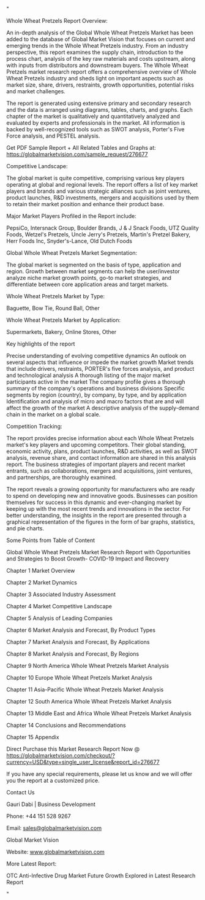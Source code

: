 "

Whole Wheat Pretzels Report Overview:

An in-depth analysis of the Global Whole Wheat Pretzels Market has been added to the database of Global Market Vision that focuses on current and emerging trends in the Whole Wheat Pretzels industry. From an industry perspective, this report examines the supply chain, introduction to the process chart, analysis of the key raw materials and costs upstream, along with inputs from distributors and downstream buyers. The Whole Wheat Pretzels market research report offers a comprehensive overview of Whole Wheat Pretzels industry and sheds light on important aspects such as market size, share, drivers, restraints, growth opportunities, potential risks and market challenges.

The report is generated using extensive primary and secondary research and the data is arranged using diagrams, tables, charts, and graphs. Each chapter of the market is qualitatively and quantitatively analyzed and evaluated by experts and professionals in the market. All information is backed by well-recognized tools such as SWOT analysis, Porter's Five Force analysis, and PESTEL analysis.

Get PDF Sample Report + All Related Tables and Graphs at: https://globalmarketvision.com/sample_request/276677

Competitive Landscape:

The global market is quite competitive, comprising various key players operating at global and regional levels. The report offers a list of key market players and brands and various strategic alliances such as joint ventures, product launches, R&D investments, mergers and acquisitions used by them to retain their market position and enhance their product base.

Major Market Players Profiled in the Report include:

PepsiCo, Intersnack Group, Boulder Brands, J & J Snack Foods, UTZ Quality Foods, Wetzel's Pretzels, Uncle Jerry's Pretzels, Martin's Pretzel Bakery, Herr Foods Inc, Snyder's-Lance, Old Dutch Foods

Global Whole Wheat Pretzels Market Segmentation:

The global market is segmented on the basis of type, application and region. Growth between market segments can help the user/investor analyze niche market growth points, go-to market strategies, and differentiate between core application areas and target markets.

Whole Wheat Pretzels Market by Type:

Baguette, Bow Tie, Round Ball, Other

Whole Wheat Pretzels Market by Application:

Supermarkets, Bakery, Online Stores, Other

Key highlights of the report

Precise understanding of evolving competitive dynamics
An outlook on several aspects that influence or impede the market growth
Market trends that include drivers, restraints, PORTER's five forces analysis, and product and technological analysis
A thorough listing of the major market participants active in the market
The company profile gives a thorough summary of the company's operations and business divisions
Specific segments by region (country), by company, by type, and by application
Identification and analysis of micro and macro factors that are and will affect the growth of the market
A descriptive analysis of the supply-demand chain in the market on a global scale.

Competition Tracking:

The report provides precise information about each Whole Wheat Pretzels market's key players and upcoming competitors. Their global standing, economic activity, plans, product launches, R&D activities, as well as SWOT analysis, revenue share, and contact information are shared in this analysis report. The business strategies of important players and recent market entrants, such as collaborations, mergers and acquisitions, joint ventures, and partnerships, are thoroughly examined.

The report reveals a growing opportunity for manufacturers who are ready to spend on developing new and innovative goods. Businesses can position themselves for success in this dynamic and ever-changing market by keeping up with the most recent trends and innovations in the sector. For better understanding, the insights in the report are presented through a graphical representation of the figures in the form of bar graphs, statistics, and pie charts.

Some Points from Table of Content

Global Whole Wheat Pretzels Market Research Report with Opportunities and Strategies to Boost Growth- COVID-19 Impact and Recovery

Chapter 1 Market Overview

Chapter 2 Market Dynamics

Chapter 3 Associated Industry Assessment

Chapter 4 Market Competitive Landscape

Chapter 5 Analysis of Leading Companies

Chapter 6 Market Analysis and Forecast, By Product Types

Chapter 7 Market Analysis and Forecast, By Applications

Chapter 8 Market Analysis and Forecast, By Regions

Chapter 9 North America Whole Wheat Pretzels Market Analysis

Chapter 10 Europe Whole Wheat Pretzels Market Analysis

Chapter 11 Asia-Pacific Whole Wheat Pretzels Market Analysis

Chapter 12 South America Whole Wheat Pretzels Market Analysis

Chapter 13 Middle East and Africa Whole Wheat Pretzels Market Analysis

Chapter 14 Conclusions and Recommendations

Chapter 15 Appendix

Direct Purchase this Market Research Report Now @ https://globalmarketvision.com/checkout/?currency=USD&type=single_user_license&report_id=276677

If you have any special requirements, please let us know and we will offer you the report at a customized price.

Contact Us

Gauri Dabi | Business Development

Phone: +44 151 528 9267

Email: sales@globalmarketvision.com

Global Market Vision

Website: www.globalmarketvision.com




More Latest Report:

OTC Anti-Infective Drug Market Future Growth Explored in Latest Research Report

"
